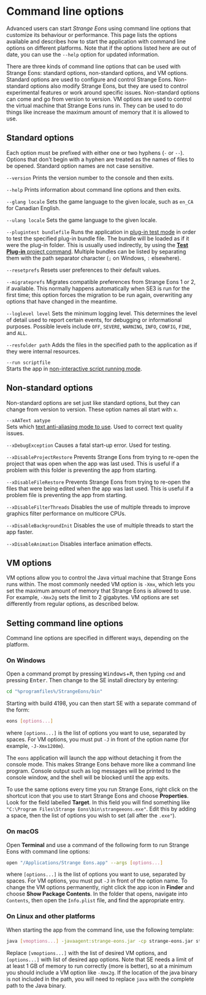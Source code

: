 # Command line options

Advanced users can start *Strange Eons* using command line options that customize its behaviour or performance. This page lists the options available and describes how to start the application with command line options on different platforms. Note that if the options listed here are out of date, you can use the `--help` option for updated information.

There are three kinds of command line options that can be used with Strange Eons: standard options, non-standard options, and VM options. Standard options are used to configure and control Strange Eons. Non-standard options also modify Strange Eons, but they are used to control experimental features or work around specific issues. Non-standard options can come and go from version to version. VM options are used to control the virtual machine that Strange Eons runs in. They can be used to do things like increase the maximum amount of memory that it is allowed to use.

## Standard options

Each option must be prefixed with either one or two hyphens (`-` or `--`). Options that don't begin with a hyphen are treated as the names of files to be opened. Standard option names are not case sensitive.

`--version`
Prints the version number to the console and then exits.

`--help`
Prints information about command line options and then exits.

`--glang locale`
Sets the game language to the given locale, such as `en_CA` for Canadian English.

`--ulang locale`
Sets the game language to the given locale.

`--plugintest bundlefile`
Runs the application in [plug-in test mode](dm-test-plugin.md) in order to test the specified plug-in bundle file. The bundle will be loaded as if it were the plug-in folder. This is usually used indirectly, by using the [**Test Plug-in** project command](dm-test-plugin.md). Multiple bundles can be listed by separating them with the path separator character (`;` on Windows, `:` elsewhere).

`--resetprefs`
Resets user preferences to their default values.

`--migrateprefs`
Migrates compatible preferences from Strange Eons 1 or 2, if available. This normally happens automatically when SE3 is run for the first time; this option forces the migration to be run again, overwriting any options that have changed in the meantime.

`--loglevel level`
Sets the minimum logging level. This determines the level of detail used to report certain events, for debugging or informational purposes. Possible levels include `OFF`, `SEVERE`, `WARNING`, `INFO`, `CONFIG`, `FINE`, and `ALL`.

`--resfolder path`
Adds the files in the specified path to the application as if they were internal resources.

`--run scriptfile`  
Starts the app in [non-interactive script running mode](um-run-script.md).

## Non-standard options

Non-standard options are set just like standard options, but they can change from version to version. These option names all start with `x`.

`--xAAText aatype`  
Sets which [text anti-aliasing mode to use](um-install-troubleshooting.md#text-quality-issues). Used to correct text quality issues.

`--xDebugException`
Causes a fatal start-up error. Used for testing.

`--xDisableProjectRestore`
Prevents Strange Eons from trying to re-open the project that was open when the app was last used. This is useful if a problem with this folder is preventing the app from starting.

`--xDisableFileRestore`
Prevents Strange Eons from trying to re-open the files that were being edited when the app was last used. This is useful if a problem file is preventing the app from starting.

`--xDisableFilterThreads`
Disables the use of multiple threads to improve graphics filter performance on multicore CPUs.

`--xDisableBackgroundInit`
Disables the use of multiple threads to start the app faster.

`--xDisableAnimation`
Disables interface animation effects.

## VM options

VM options allow you to control the Java virtual machine that Strange Eons runs within. The most commonly needed VM option is `-Xmx`, which lets you set the maximum amount of memory that Strange Eons is allowed to use. For example, `-Xmx2g` sets the limit to 2 gigabytes. VM options are set differently from regular options, as described below.

## Setting command line options

Command line options are specified in different ways, depending on the platform.

### On Windows

Open a command prompt by pressing <kbd>Windows</kbd>+<kbd>R</kbd>, then typing `cmd` and pressing <kbd>Enter</kbd>. Then change to the SE install directory by entering:

```bash
cd "%programfiles%/StrangeEons/bin"
```

Starting with build 4198, you can then start SE with a separate command of the form:

```bash
eons [options...]
```

where `[options...]` is the list of options you want to use, separated by spaces. For VM options, you must put `-J` in front of the option name (for example, `-J-Xmx1200m`).

The `eons` application will launch the app without detaching it from the console mode. This makes Strange Eons behave more like a command line program. Console output such as log messages will be printed to the console window, and the shell will be blocked until the app exits.

To use the same options every time you run Strange Eons, right click on the shortcut icon that you use to start Strange Eons and choose **Properties**. Look for the field labelled **Target**. In this field you will find something like `"C:\Program Files\Strange Eons\bin\strangeeons.exe"`. Edit this by adding a space, then the list of options you wish to set (all after the `.exe"`).

### On macOS

Open **Terminal** and use a command of the following form to run Strange Eons with command line options:

```bash
open "/Applications/Strange Eons.app" --args [options...]
```

where `[options...]` is the list of options you want to use, separated by spaces. For VM options, you must put `-J` in front of the option name. To change the VM options permanently, right click the app icon in **Finder** and choose **Show Package Contents**. In the folder that opens, navigate into `Contents`, then open the `Info.plist` file, and find the appropriate entry.

### On Linux and other platforms

When starting the app from the command line, use the following template:

```bash
java [vmoptions...] -javaagent:strange-eons.jar -cp strange-eons.jar strangeeons [options...]
```

Replace `[vmoptions...]` with the list of desired VM options, and `[options...]` with list of desired app options. Note that SE needs a limit of at least 1 GB of memory to run correctly (more is better), so at a minimum you should include a VM option like `-Xmx2g`. If the location of the java binary is not included in the path, you will need to replace `java` with the complete path to the Java binary.
